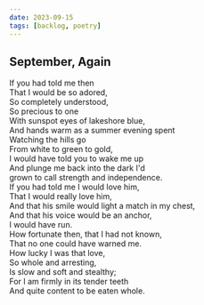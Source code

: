 ```yaml
---
date: 2023-09-15
tags: [backlog, poetry]
---
```


## September, Again
If you had told me then\
That I would be so adored,\
So completely understood,\
So precious to one\
With sunspot eyes of lakeshore blue,\
And hands warm as a summer evening spent\
Watching the hills go\
From white to green to gold,\
I would have told you to wake me up\
And plunge me back into the dark I'd\
grown to call strength and independence.\
If you had told me I would love him,\
That I would really love him,\
And that his smile would light a match in my chest,\
And that his voice would be an anchor,\
I would have run.\
How fortunate then, that I had not known,\
That no one could have warned me.\
How lucky I was that love,\
So whole and arresting,\
Is slow and soft and stealthy;\
For I am firmly in its tender teeth\
And quite content to be eaten whole.
